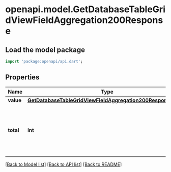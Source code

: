 # openapi.model.GetDatabaseTableGridViewFieldAggregation200Response

## Load the model package
```dart
import 'package:openapi/api.dart';
```

## Properties
Name | Type | Description | Notes
------------ | ------------- | ------------- | -------------
**value** | [**GetDatabaseTableGridViewFieldAggregation200ResponseValue**](GetDatabaseTableGridViewFieldAggregation200ResponseValue.md) |  | 
**total** | **int** | The total value count. Only returned if `include=total` is specified as GET parameter. | [optional] 

[[Back to Model list]](../README.md#documentation-for-models) [[Back to API list]](../README.md#documentation-for-api-endpoints) [[Back to README]](../README.md)


